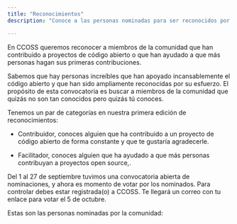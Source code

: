 ```yaml
---
title: "Reconocimientos"
description: "Conoce a las personas nominadas para ser reconocidos por contribuir al open source."

---
```


En CCOSS queremos reconocer a miembros de la comunidad que han contribuido a proyectos de código abierto o que han ayudado a que más personas hagan sus primeras contribuciones. 

Sabemos que hay personas increíbles que han apoyado incansablemente el código abierto y que han sido ampliamente reconocidas por su esfuerzo.  El propósito de esta convocatoria es buscar a miembros de la comunidad que quizás no son tan conocidos pero quizás tú conoces.

Tenemos un par de categorías en nuestra primera edición de reconocimientos:

* Contribuidor, conoces alguien que ha contribuido a un proyecto de código abierto de forma constante y que te gustaría agradecerle. 

* Facilitador, conoces alguien que ha ayudado a que más personas contribuyan a proyectos open source,.

Del 1 al 27 de septiembre tuvimos una convocatoria abierta de nominaciones, y ahora es momento de votar por los nominados. Para controlar debes estar registrada(o) a CCOSS. Te llegará un correo con tu enlace para votar el 5 de octubre.

Estas son las personas nominadas por la comunidad:

